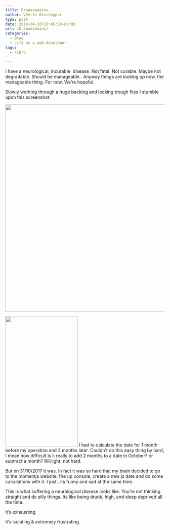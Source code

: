 ```yaml
---
title: Braaaaaaains.
author: Veerle Deschepper
type: post
date: 2018-04-20T20:45:50+00:00
url: /braaaaaaains/
categories:
  - Blog
  - Life as a web-developer
tags:
  - Fibro

---
```

I have a neurological, incurable  disease. Not fatal. Not curable. Maybe not degradable. Should be manageable.  Anyway things are looking up now, the manageable thing. For now. We&#8217;re hopeful.

Slowly working through a huge backlog and looking trough files I stumble upon this screenshot:

<img class="aligncenter size-full wp-image-231" src="https://i1.wp.com/gompje.be/wp-content/uploads/2018/04/Screen-Shot-2017-10-31-at-13.39.31.png?resize=1702%2C656&#038;ssl=1" alt="" width="1702" height="656" srcset="https://i1.wp.com/gompje.be/wp-content/uploads/2018/04/Screen-Shot-2017-10-31-at-13.39.31.png?w=1702&ssl=1 1702w, https://i1.wp.com/gompje.be/wp-content/uploads/2018/04/Screen-Shot-2017-10-31-at-13.39.31.png?resize=300%2C116&ssl=1 300w, https://i1.wp.com/gompje.be/wp-content/uploads/2018/04/Screen-Shot-2017-10-31-at-13.39.31.png?resize=768%2C296&ssl=1 768w, https://i1.wp.com/gompje.be/wp-content/uploads/2018/04/Screen-Shot-2017-10-31-at-13.39.31.png?resize=1024%2C395&ssl=1 1024w, https://i1.wp.com/gompje.be/wp-content/uploads/2018/04/Screen-Shot-2017-10-31-at-13.39.31.png?resize=150%2C58&ssl=1 150w" sizes="(max-width: 1000px) 100vw, 1000px" data-recalc-dims="1" /> 

<img class="alignright wp-image-233 size-large" src="https://i1.wp.com/gompje.be/wp-content/uploads/2018/04/img_4240-e1524257520924-658x1024.jpg?resize=229%2C412&#038;ssl=1" alt="" width="229" height="412" srcset="https://i1.wp.com/gompje.be/wp-content/uploads/2018/04/img_4240-e1524257520924.jpg?zoom=2&resize=229%2C412&ssl=1 458w, https://i1.wp.com/gompje.be/wp-content/uploads/2018/04/img_4240-e1524257520924.jpg?zoom=3&resize=229%2C412&ssl=1 687w" sizes="(max-width: 229px) 100vw, 229px" data-recalc-dims="1" /> I had to calculate the date for 1 month before my operation and 2 months later. Couldn&#8217;t do this easy thing by hard, I mean how difficult is it really to add 2 months to a date in October? or subtract a month? Riiiiiight. not hard.

But on 31/10/2017 it was. In fact it was so hard that my brain decided to go to the momentjs website, fire up console, create a new js date and do some calculations with it. I just.. its funny and sad at the same time.

This is what suffering a neurological disease looks like. You&#8217;re not thinking straight and do silly things. Its like being drunk, high, and sleep deprived all the time.

It&#8217;s exhausting.

It&#8217;s isolating & extremely frustrating.